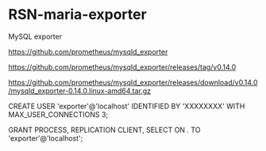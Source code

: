 # RSN-maria-exporter
MySQL exporter

https://github.com/prometheus/mysqld_exporter

https://github.com/prometheus/mysqld_exporter/releases/tag/v0.14.0

https://github.com/prometheus/mysqld_exporter/releases/download/v0.14.0/mysqld_exporter-0.14.0.linux-amd64.tar.gz

CREATE USER 'exporter'@'localhost' IDENTIFIED BY 'XXXXXXXX' WITH MAX_USER_CONNECTIONS 3;

GRANT PROCESS, REPLICATION CLIENT, SELECT ON *.* TO 'exporter'@'localhost';

